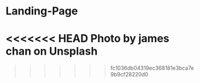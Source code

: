 # Landing-Page

<<<<<<< HEAD
Photo by james chan on Unsplash
=======
>>>>>>> fc1036db04319ec368181e3bca7e9b9cf28220d0
